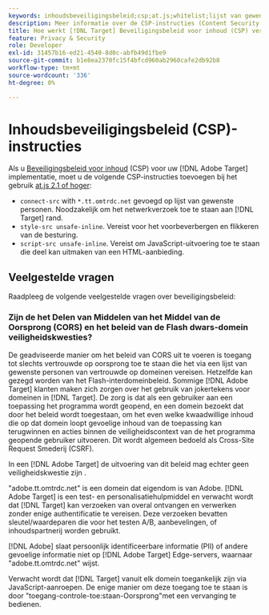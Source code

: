 ```yaml
---
keywords: inhoudsbeveiligingsbeleid;csp;at.js;whitelist;lijst van gewenste personen;flicker;pre-hide;pre-hide;prehide
description: Meer informatie over de CSP-instructies (Content Security Policy) die u moet toevoegen wanneer u Adobe Target gebruikt.
title: Hoe werkt [!DNL Target] Beveiligingsbeleid voor inhoud (CSP) verwerken?
feature: Privacy & Security
role: Developer
exl-id: 31457b16-ed21-4540-8d0c-abfb49d1fbe9
source-git-commit: b1e8ea2370fc15f4bfcd960ab2960cafe2db92b8
workflow-type: tm+mt
source-wordcount: '336'
ht-degree: 0%

---
```


# Inhoudsbeveiligingsbeleid (CSP)-instructies

Als u [Beveiligingsbeleid voor inhoud](https://en.wikipedia.org/wiki/Content_Security_Policy) (CSP) voor uw [!DNL Adobe Target] implementatie, moet u de volgende CSP-instructies toevoegen bij het gebruik [at.js 2.1 of hoger](https://developer.adobe.com/target/implement/client-side/atjs/target-atjs-versions/):

* `connect-src` with `*.tt.omtrdc.net` gevoegd op lijst van gewenste personen. Noodzakelijk om het netwerkverzoek toe te staan aan [!DNL Target] rand.
* `style-src unsafe-inline`. Vereist voor het voorbeverbergen en flikkeren van de besturing.
* `script-src unsafe-inline`.  Vereist om JavaScript-uitvoering toe te staan die deel kan uitmaken van een HTML-aanbieding.

## Veelgestelde vragen

Raadpleeg de volgende veelgestelde vragen over beveiligingsbeleid:

### Zijn de het Delen van Middelen van het Middel van de Oorsprong (CORS) en het beleid van de Flash dwars-domein veiligheidskwesties?

De geadviseerde manier om het beleid van CORS uit te voeren is toegang tot slechts vertrouwde op oorsprong toe te staan die het via een lijst van gewenste personen van vertrouwde op domeinen vereisen. Hetzelfde kan gezegd worden van het Flash-interdomeinbeleid. Sommige [!DNL Adobe Target] klanten maken zich zorgen over het gebruik van jokertekens voor domeinen in [!DNL Target]. De zorg is dat als een gebruiker aan een toepassing het programma wordt geopend, en een domein bezoekt dat door het beleid wordt toegestaan, om het even welke kwaadwillige inhoud die op dat domein loopt gevoelige inhoud van de toepassing kan terugwinnen en acties binnen de veiligheidscontext van de het programma geopende gebruiker uitvoeren. Dit wordt algemeen bedoeld als Cross-Site Request Smederij (CSRF).

In een [!DNL Adobe Target] de uitvoering van dit beleid mag echter geen veiligheidskwestie zijn .

&quot;adobe.tt.omtrdc.net&quot; is een domein dat eigendom is van Adobe. [!DNL Adobe Target] is een test- en personalisatiehulpmiddel en verwacht wordt dat [!DNL Target] kan verzoeken van overal ontvangen en verwerken zonder enige authentificatie te vereisen. Deze verzoeken bevatten sleutel/waardeparen die voor het testen A/B, aanbevelingen, of inhoudspartnerij worden gebruikt.

[!DNL Adobe] slaat persoonlijk identificeerbare informatie (PII) of andere gevoelige informatie niet op [!DNL Adobe Target] Edge-servers, waarnaar &quot;adobe.tt.omtrdc.net&quot; wijst.

Verwacht wordt dat [!DNL Target] vanuit elk domein toegankelijk zijn via JavaScript-aanroepen. De enige manier om deze toegang toe te staan is door &quot;toegang-controle-toe:staan-Oorsprong&quot;met een vervanging te bedienen.
